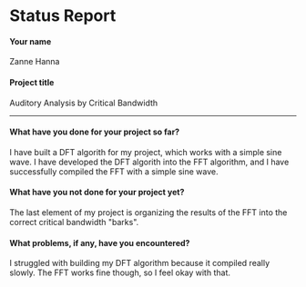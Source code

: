 # Status Report

#### Your name

Zanne Hanna

#### Project title

Auditory Analysis by Critical Bandwidth

***

#### What have you done for your project so far?

I have built a DFT algorith for my project, which works with a simple sine wave. I have developed the DFT algorith into the FFT algorithm, and I have successfully compiled the FFT with a simple sine wave.

#### What have you not done for your project yet?

The last element of my project is organizing the results of the FFT into the correct critical bandwidth "barks". 

#### What problems, if any, have you encountered?

I struggled with building my DFT algorithm because it compiled really slowly. The FFT works fine though, so I feel okay with that. 